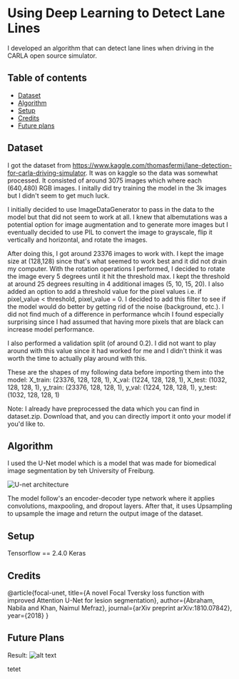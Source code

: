 # Using Deep Learning to Detect Lane Lines

I developed an algorithm that can detect lane lines when driving in the CARLA open source simulator.

## Table of contents
- [Dataset](#dataset)
- [Algorithm](#algorithm)
- [Setup](#setup)
- [Credits](#credits)
- [Future plans](#future-plans)

## Dataset

I got the dataset from https://www.kaggle.com/thomasfermi/lane-detection-for-carla-driving-simulator. It was on kaggle so the data was somewhat processed. It consisted of around 3075 images which where each (640,480) RGB images. I initally did try training the model in the 3k images but I didn't seem to get much luck. 

I initially decided to use ImageDataGenerator to pass in the data to the model but that did not seem to work at all. I knew that albemutations was a potential option for image augmentation and to generate more images but I eventually decided to use PIL to convert the image to grayscale, flip it vertically and horizontal, and rotate the images. 

After doing this, I got around 23376 images to work with. I kept the image size at (128,128) since that's what seemed to work best and it did not drain my computer. With the rotation operations I performed, I decided to rotate the image every 5 degrees until it hit the threshold max. I kept the threshold at around 25 degrees resulting in 4 additional images (5, 10, 15, 20). I also added an option to add a threshold value for the pixel values i.e. if pixel_value < threshold, pixel_value = 0. I decided to add this filter to see if the model would do better by getting rid of the noise (background, etc.). I did not find much of a difference in performance whcih I found especially surprising since I had assumed that having more pixels that are black can increase model performance.

I also performed a validation split (of around 0.2). I did not want to play around with this value since it had worked for me and I didn't think it was worth the time to actually play around with this.

These are the shapes of my following data before importing them into the model: X_train: (23376, 128, 128, 1), X_val: (1224, 128, 128, 1), X_test: (1032, 128, 128, 1), y_train: (23376, 128, 128, 1), y_val: (1224, 128, 128, 1), y_test: (1032, 128, 128, 1)

Note: I already have preprocessed the data which you can find in dataset.zip. Download that, and you can directly import it onto your model if you'd like to.

## Algorithm

I used the U-Net model which is a model that was made for biomedical image segmentation by teh University of Freiburg.

![U-net architecture](https://lmb.informatik.uni-freiburg.de/people/ronneber/u-net/u-net-architecture.png)

The model follow's an encoder-decoder type network where it applies convolutions, maxpooling, and dropout layers. After that, it uses Upsampling to upsample the image and return the output image of the dataset. 

## Setup

Tensorflow == 2.4.0
Keras 

## Credits

@article{focal-unet,
  title={A novel Focal Tversky loss function with improved Attention U-Net for lesion segmentation},
  author={Abraham, Nabila and Khan, Naimul Mefraz},
  journal={arXiv preprint arXiv:1810.07842},
  year={2018}
}

## Future Plans

Result:
![alt text](output_video.gif)


tetet
